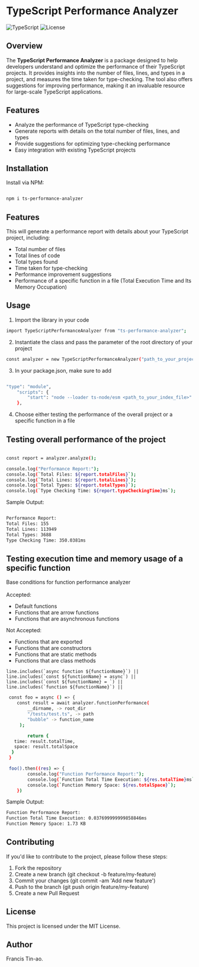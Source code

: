 # TypeScript Performance Analyzer

![TypeScript](https://img.shields.io/badge/TypeScript-4.0+-blue.svg)
![License](https://img.shields.io/badge/license-MIT-green.svg)

## Overview

The **TypeScript Performance Analyzer** is a package designed to help developers understand and optimize the performance of their TypeScript projects. It provides insights into the number of files, lines, and types in a project, and measures the time taken for type-checking. The tool also offers suggestions for improving performance, making it an invaluable resource for large-scale TypeScript applications.

## Features

- Analyze the performance of TypeScript type-checking
- Generate reports with details on the total number of files, lines, and types
- Provide suggestions for optimizing type-checking performance
- Easy integration with existing TypeScript projects

## Installation

Install via NPM:

```bash

npm i ts-performance-analyzer

```

## Features

This will generate a performance report with details about your TypeScript project, including:

- Total number of files
- Total lines of code
- Total types found
- Time taken for type-checking
- Performance improvement suggestions
- Performance of a specific function in a file (Total Execution Time and Its Memory Occupation)

## Usage

1. Import the library in your code

```bash
import TypeScriptPerformanceAnalyzer from "ts-performance-analyzer";
```

2. Instantiate the class and pass the parameter of the root directory of your project

```bash
const analyzer = new TypeScriptPerformanceAnalyzer("path_to_your_project");
```

3. In your package.json, make sure to add

```bash

"type": "module",
	"scripts": {
		"start": "node --loader ts-node/esm <path_to_your_index_file>"
	},

```

4. Choose either testing the performance of the overall project or a specific function in a file

## Testing overall performance of the project

```bash

const report = analyzer.analyze();

console.log("Performance Report:");
console.log(`Total Files: ${report.totalFiles}`);
console.log(`Total Lines: ${report.totalLines}`);
console.log(`Total Types: ${report.totalTypes}`);
console.log(`Type Checking Time: ${report.typeCheckingTime}ms`);

```

Sample Output:

```bash

Performance Report:
Total Files: 155
Total Lines: 113949
Total Types: 3688
Type Checking Time: 350.0381ms


```

## Testing execution time and memory usage of a specific function

Base conditions for function performance analyzer</br></br>
Accepted:
- Default functions
- Functions that are arrow functions
- Functions that are asynchronous functions

Not Accepted:
- Functions that are exported
- Functions that are constructors
- Functions that are static methods
- Functions that are class methods

```bibtext
line.includes(`async function ${functionName}`) ||
line.includes(`const ${functionName} = async`) ||
line.includes(`const ${functionName} = `) ||
line.includes(`function ${functionName}`) ||
```


``` bash
 const foo = async () => {
  	const result = await analyzer.functionPerformance(
		__dirname, -> root_dir
		"/tests/test.ts", -> path
		"bubble" -> function_name
	 );

		return {
   time: result.totalTime,
   space: result.totalSpace
  }
 }

 foo().then((res) => {
		console.log("Function Performance Report:");
		console.log(`Function Total Time Execution: ${res.totalTime}ms`);
		console.log(`Function Memory Space: ${res.totalSpace}`);
	})

```

Sample Output:

```bash
Function Performance Report:
Function Total Time Execution: 0.037699999999858846ms
Function Memory Space: 1.73 KB

```

## Contributing 

If you'd like to contribute to the project, please follow these steps:

1. Fork the repository
2. Create a new branch (git checkout -b feature/my-feature)
3. Commit your changes (git commit -am 'Add new feature')
4. Push to the branch (git push origin feature/my-feature)
5. Create a new Pull Request

## License

This project is licensed under the MIT License.

## Author
Francis Tin-ao.

